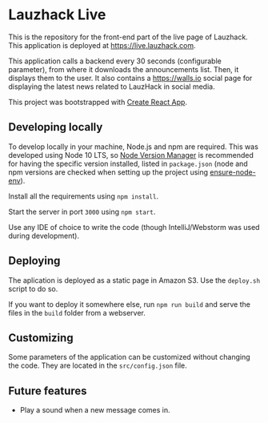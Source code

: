 # Lauzhack Live

This is the repository for the front-end part of the live page of Lauzhack. This application is deployed at https://live.lauzhack.com.

This application calls a backend every 30 seconds (configurable parameter), from where it downloads the announcements list. Then, it displays them to the user. It also contains a https://walls.io social page for displaying the latest news related to LauzHack in social media.

This project was bootstrapped with [Create React App](https://github.com/facebook/create-react-app).

## Developing locally

To develop locally in your machine, Node.js and npm are required. This was developed using Node 10 LTS, so [Node Version Manager](https://github.com/creationix/nvm) is recommended for having the specific version installed, listed in `package.json` (node and npm versions are checked when setting up the project using [ensure-node-env](https://github.com/Skyscanner/ensure-node-env)).

Install all the requirements using `npm install`.

Start the server in port `3000` using `npm start`. 

Use any IDE of choice to write the code (though IntelliJ/Webstorm was used during development).

## Deploying

The aplication is deployed as a static page in Amazon S3. Use the `deploy.sh` script to do so. 

If you want to deploy it somewhere else, run `npm run build` and serve the files in the `build` folder from a webserver.

## Customizing

Some parameters of the application can be customized without changing the code. They are located in the `src/config.json` file. 

## Future features

* Play a sound when a new message comes in.